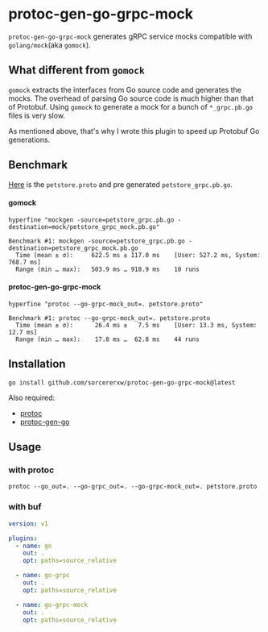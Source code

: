 # protoc-gen-go-grpc-mock

`protoc-gen-go-grpc-mock` generates gRPC service mocks
compatible with `golang/mock`(aka `gomock`).

## What different from `gomock`

`gomock` extracts the interfaces from Go source code and
generates the mocks. The overhead of parsing Go source code
is much higher than that of Protobuf. Using `gomock` to
generate a mock for a bunch of `*_grpc.pb.go` files is very
slow.

As mentioned above, that's why I wrote this plugin to speed
up Protobuf Go generations.

## Benchmark

[Here](./example) is the `petstore.proto` and pre
generated `petstore_grpc.pb.go`.

#### gomock

```shell
hyperfine "mockgen -source=petstore_grpc.pb.go -destination=mock/petstore_grpc_mock.pb.go" 
```

```
Benchmark #1: mockgen -source=petstore_grpc.pb.go -destination=petstore_grpc_mock.pb.go
  Time (mean ± σ):     622.5 ms ± 117.0 ms    [User: 527.2 ms, System: 768.7 ms]
  Range (min … max):   503.9 ms … 918.9 ms    10 runs
```

#### protoc-gen-go-grpc-mock

```shell
hyperfine "protoc --go-grpc-mock_out=. petstore.proto" 
```

```
Benchmark #1: protoc --go-grpc-mock_out=. petstore.proto
  Time (mean ± σ):      26.4 ms ±   7.5 ms    [User: 13.3 ms, System: 12.7 ms]
  Range (min … max):    17.8 ms …  62.8 ms    44 runs
```

## Installation

```
go install github.com/sorcererxw/protoc-gen-go-grpc-mock@latest
```

Also required:

- [protoc](https://github.com/google/protobuf)
- [protoc-gen-go](https://github.com/golang/protobuf)

## Usage

### with protoc

```shell
protoc --go_out=. --go-grpc_out=. --go-grpc-mock_out=. petstore.proto 
```

### with buf

```yaml
version: v1

plugins:
  - name: go
    out: .
    opt: paths=source_relative

  - name: go-grpc
    out: .
    opt: paths=source_relative

  - name: go-grpc-mock
    out: .
    opt: paths=source_relative
```
